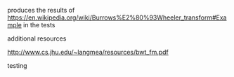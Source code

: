 produces the results of https://en.wikipedia.org/wiki/Burrows%E2%80%93Wheeler_transform#Example
in the tests

additional resources

http://www.cs.jhu.edu/~langmea/resources/bwt_fm.pdf

testing
